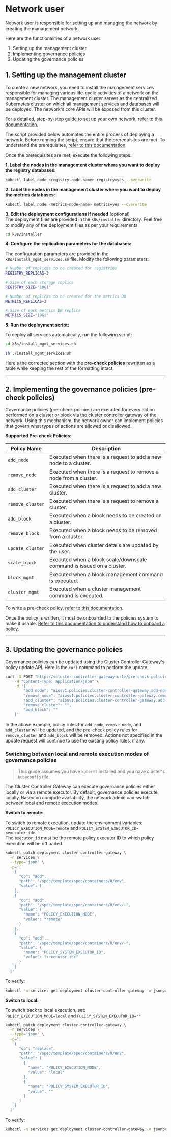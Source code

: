 # Network user

Network user is responsible for setting up and managing the network by creating the management network.

Here are the functionalities of a network user:

1. Setting up the management cluster  
2. Implementing governance policies  
3. Updating the governance policies  

## 1. Setting up the management cluster

To create a new network, you need to install the management services responsible for managing various life-cycle activities of a network on the management cluster. The management cluster serves as the centralized Kubernetes cluster on which all management services and databases will be deployed. The network's core APIs will be exposed from this cluster.

For a detailed, step-by-step guide to set up your own network, [refer to this documentation.](../installation/installation.md)

The script provided below automates the entire process of deploying a network. Before running the script, ensure that the prerequisites are met. To understand the prerequisites, [refer to this documentation](../installation/installation.md#prerequisites).

Once the prerequisites are met, execute the following steps:

**1. Label the nodes in the management cluster where you want to deploy the registry databases:**

```sh
kubectl label node <registry-node-name> registry=yes --overwrite
```

**2. Label the nodes in the management cluster where you want to deploy the metrics databases:**

```sh
kubectl label node <metrics-node-name> metrics=yes --overwrite
```

**3. Edit the deployment configurations if needed** (optional)  
The deployment files are provided in the `k8s/installer` directory. Feel free to modify any of the deployment files as per your requirements.

```sh
cd k8s/installer
```

**4. Configure the replication parameters for the databases:**

The configuration parameters are provided in the `k8s/install_mgmt_services.sh` file. Modify the following parameters:

```sh
# Number of replicas to be created for registries
REGISTRY_REPLICAS=3

# Size of each storage replica
REGISTRY_SIZE="10Gi"

# Number of replicas to be created for the metrics DB
METRICS_REPLICAS=3

# Size of each metrics DB replica
METRICS_SIZE="10Gi"
```

**5. Run the deployment script:**

To deploy all services automatically, run the following script:

```sh
cd k8s/install_mgmt_services.sh

sh ./install_mgmt_services.sh
```

Here's the corrected section with the **pre-check policies** rewritten as a table while keeping the rest of the formatting intact:

---

## 2. Implementing the governance policies (pre-check policies)

Governance policies (pre-check policies) are executed for every action performed on a cluster or block via the cluster controller gateway of the network. Using this mechanism, the network owner can implement policies that govern what types of actions are allowed or disallowed.

**Supported Pre-check Policies:**

| **Policy Name**     | **Description**                                                                 |
|---------------------|---------------------------------------------------------------------------------|
| `add_node`          | Executed when there is a request to add a new node to a cluster.                |
| `remove_node`       | Executed when there is a request to remove a node from a cluster.              |
| `add_cluster`       | Executed when there is a request to add a new cluster.                          |
| `remove_cluster`    | Executed when there is a request to remove a cluster.                           |
| `add_block`         | Executed when a block needs to be created on a cluster.                         |
| `remove_block`      | Executed when a block needs to be removed from a cluster.                       |
| `update_cluster`    | Executed when cluster details are updated by the user.                          |
| `scale_block`       | Executed when a block scale/downscale command is issued on a cluster.          |
| `block_mgmt`        | Executed when a block management command is executed.                           |
| `cluster_mgmt`      | Executed when a cluster management command is executed.                         |

To write a pre-check policy, [refer to this documentation](../cluster-controller-gateway/cluster-cotroller-gateway.md#setting-up-the-cluster-controller-gateway).

Once the policy is written, it must be onboarded to the policies system to make it usable. [Refer to this documentation to understand how to onboard a policy.](../policies-system/policies-system.md#preparing-policy-for-onboarding)

--- 

## 3. Updating the governance policies

Governance policies can be updated using the Cluster Controller Gateway's policy update API. Here is the `curl` command to perform the update:

```sh
curl -X POST "http://<cluster-controller-gateway-url>/pre-check-policies/update" \
    -H "Content-Type: application/json" \
    -d '{
        "add_node": "aiosv1.policies.cluster-controller-gateway.add-node:v0.0.12-stable",
        "remove_node": "aiosv1.policies.cluster-controller-gateway.remove-node:v0.0.1-stable",
        "add_cluster": "aiosv1.policies.cluster-controller-gateway.add-cluster:v0.0.2-stable",
        "remove_cluster": "",
        "add_block": ""
    }'
```

In the above example, policy rules for `add_node`, `remove_node`, and `add_cluster` will be updated, and the pre-check policy rules for `remove_cluster` and `add_block` will be removed. Actions not specified in the update request will continue to use the existing policy rules, if any.

### Switching between local and remote execution modes of governance policies

> This guide assumes you have `kubectl` installed and you have cluster's `kubeconfig` file.

The Cluster Controller Gateway can execute governance policies either locally or via a remote executor. By default, governance policies execute locally. Based on compute availability, the network admin can switch between local and remote execution modes.

**Switch to remote:**

To switch to remote execution, update the environment variables:  
`POLICY_EXECUTION_MODE=remote` and `POLICY_SYSTEM_EXECUTOR_ID=<executor_id>`  
The `executor_id` must be the remote policy executor ID to which policy execution will be offloaded.

```sh
kubectl patch deployment cluster-controller-gateway \
  -n services \
  --type='json' \
  -p='[
    {
      "op": "add",
      "path": "/spec/template/spec/containers/0/env",
      "value": []
    },
    {
      "op": "add",
      "path": "/spec/template/spec/containers/0/env/-",
      "value": {
        "name": "POLICY_EXECUTION_MODE",
        "value": "remote"
      }
    },
    {
      "op": "add",
      "path": "/spec/template/spec/containers/0/env/-",
      "value": {
        "name": "POLICY_SYSTEM_EXECUTOR_ID",
        "value": "<executor_id>"
      }
    }
  ]'
```

To verify:

```sh
kubectl -n services get deployment cluster-controller-gateway -o jsonpath="{.spec.template.spec.containers[*].env}"
```

**Switch to local:**

To switch back to local execution, set:  
`POLICY_EXECUTION_MODE=local` and `POLICY_SYSTEM_EXECUTOR_ID=""`

```sh
kubectl patch deployment cluster-controller-gateway \
  -n services \
  --type='json' \
  -p='[
    {
      "op": "replace",
      "path": "/spec/template/spec/containers/0/env",
      "value": [
        {
          "name": "POLICY_EXECUTION_MODE",
          "value": "local"
        },
        {
          "name": "POLICY_SYSTEM_EXECUTOR_ID",
          "value": ""
        }
      ]
    }
  ]'
```

To verify:

```sh
kubectl -n services get deployment cluster-controller-gateway -o jsonpath="{.spec.template.spec.containers[*].env}"
```